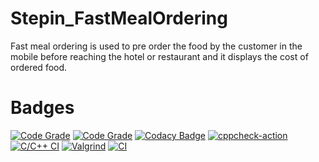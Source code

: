 # Stepin_FastMealOrdering
Fast meal ordering is used to pre order the food by the customer in the mobile before reaching the hotel or restaurant and it displays the cost of ordered food.

# Badges
[![Code Grade](https://www.code-inspector.com/project/27914/score/svg)](https://www.code-inspector.com)
[![Code Grade](https://www.code-inspector.com/project/27914/status/svg)](https://www.code-inspector.com)
[![Codacy Badge](https://app.codacy.com/project/badge/Grade/b4e431aea3bc4e218b309ca4f9796f0f)](https://www.codacy.com/gh/jnanesh9490/Stepin_FastMealOrdering/dashboard?utm_source=github.com&amp;utm_medium=referral&amp;utm_content=jnanesh9490/Stepin_FastMealOrdering&amp;utm_campaign=Badge_Grade)
[![cppcheck-action](https://github.com/jnanesh9490/Stepin_FastMealOrdering/actions/workflows/cppcheck.yml/badge.svg)](https://github.com/jnanesh9490/Stepin_FastMealOrdering/actions/workflows/cppcheck.yml)
[![C/C++ CI](https://github.com/jnanesh9490/Stepin_FastMealOrdering/actions/workflows/build.yml/badge.svg)](https://github.com/jnanesh9490/Stepin_FastMealOrdering/actions/workflows/build.yml)
[![Valgrind](https://github.com/jnanesh9490/Stepin_FastMealOrdering/actions/workflows/Valgrind.yml/badge.svg)](https://github.com/jnanesh9490/Stepin_FastMealOrdering/actions/workflows/Valgrind.yml)
[![CI](https://github.com/jnanesh9490/Stepin_FastMealOrdering/actions/workflows/CI.yml/badge.svg)](https://github.com/jnanesh9490/Stepin_FastMealOrdering/actions/workflows/CI.yml)

